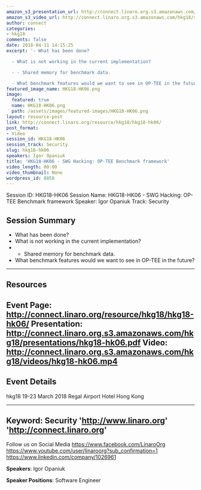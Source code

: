 ```yaml
---
amazon_s3_presentation_url: http://connect.linaro.org.s3.amazonaws.com/hkg18/presentations/hkg18-hk06.pdf
amazon_s3_video_url: http://connect.linaro.org.s3.amazonaws.com/hkg18/videos/hkg18-hk06.mp4
author: connect
categories:
- hkg18
comments: false
date: 2018-04-11 14:15:25
excerpt: '- What has been done?

  - What is not working in the current implementation?

  - - Shared memory for benchmark data.

  - What benchmark features would we want to see in OP-TEE in the future?'
featured_image_name: HKG18-HK06.png
image:
  featured: true
  name: HKG18-HK06.png
  path: /assets/images/featured-images/HKG18-HK06.png
layout: resource-post
link: http://connect.linaro.org/resource/hkg18/hkg18-hk06/
post_format:
- Video
session_id: HKG18-HK06
session_track: Security
slug: hkg18-hk06
speakers: Igor Opaniuk
title: 'HKG18-HK06 - SWG Hacking: OP-TEE Benchmark framework'
video_length: 00:00
video_thumbnail: None
wordpress_id: 8858
---
```


Session ID: HKG18-HK06
Session Name: HKG18-HK06 - SWG Hacking: OP-TEE Benchmark framework
Speaker: Igor Opaniuk
Track: Security


## Session Summary
- What has been done?
- What is not working in the current implementation?
- - Shared memory for benchmark data.
- What benchmark features would we want to see in OP-TEE in the future?

---------------------------------------------------
## Resources
Event Page: http://connect.linaro.org/resource/hkg18/hkg18-hk06/
Presentation: http://connect.linaro.org.s3.amazonaws.com/hkg18/presentations/hkg18-hk06.pdf
Video: http://connect.linaro.org.s3.amazonaws.com/hkg18/videos/hkg18-hk06.mp4
 ---------------------------------------------------
## Event Details
hkg18
19-23 March 2018 
Regal Airport Hotel Hong Kong

---------------------------------------------------
Keyword: Security
'http://www.linaro.org'
'http://connect.linaro.org'
---------------------------------------------------
Follow us on Social Media
https://www.facebook.com/LinaroOrg
https://www.youtube.com/user/linaroorg?sub_confirmation=1
https://www.linkedin.com/company/1026961

**Speakers**: Igor Opaniuk

**Speaker Positions**: Software Engineer